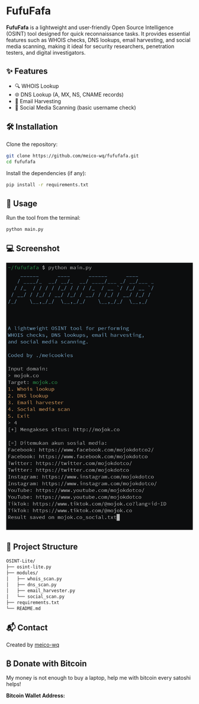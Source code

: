 # FufuFafa

**FufuFafa** is a lightweight and user-friendly Open Source Intelligence (OSINT) tool designed for quick reconnaissance tasks. It provides essential features such as WHOIS checks, DNS lookups, email harvesting, and social media scanning, making it ideal for security researchers, penetration testers, and digital investigators.

## ✨ Features

- 🔍 WHOIS Lookup
- 🌐 DNS Lookup (A, MX, NS, CNAME records)
- 📧 Email Harvesting
- 📱 Social Media Scanning (basic username check)

## 🛠️ Installation

Clone the repository:

```bash
git clone https://github.com/meico-wq/fufufafa.git
cd fufufafa
```

Install the dependencies (if any):

```bash
pip install -r requirements.txt
```

## 🚀 Usage

Run the tool from the terminal:

```bash
python main.py
```

## 💻 Screenshot

![screenshot](screenshot.png)

## 📂 Project Structure

```
OSINT-Lite/
├── osint-lite.py
├── modules/
│   ├── whois_scan.py
│   ├── dns_scan.py
│   ├── email_harvester.py
│   └── social_scan.py
├── requirements.txt
└── README.md
```

## 📬 Contact

Created by [meico-wq](https://github.com/meico-wq)

## ₿ Donate with Bitcoin
My money is not enough to buy a laptop, help me with bitcoin every satoshi helps!

**Bitcoin Wallet Address:**

